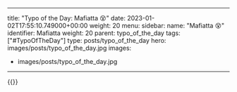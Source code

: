 
---
title: "Typo of the Day: Mafiatta 😵"
date: 2023-01-02T17:55:10.749000+00:00
weight: 20
menu:
  sidebar:
    name: "Mafiatta 😵"
    identifier: Mafiatta
    weight: 20
    parent: typo_of_the_day
tags: ["#TypoOfTheDay"]
type: posts/typo_of_the_day
hero: images/posts/typo_of_the_day.jpg
images:
- images/posts/typo_of_the_day.jpg
---


{{<fosstodon user="mariatta" id="109620894810161739">}}

